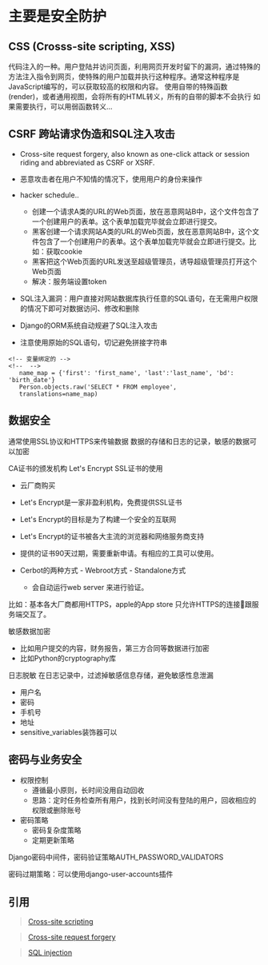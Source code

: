 # 主要是安全防护
## CSS (Crosss-site scripting, XSS)
代码注入的一种。用户登陆并访问页面，利用网页开发时留下的漏洞，通过特殊的方法注入指令到网页，使特殊的用户加载并执行这种程序。通常这种程序是JavaScript编写的，可以获取较高的权限和内容。
    使用自带的特殊函数(render)，或者通用视图，会将所有的HTML转义，所有的自带的脚本不会执行
    如果需要执行，可以用弱函数转义...

## CSRF 跨站请求伪造和SQL注入攻击
-   Cross-site request forgery, also known as one-click attack or session riding and abbreviated as CSRF or XSRF.
-   恶意攻击者在用户不知情的情况下，使用用户的身份来操作

-   hacker schedule..
    -   创建一个请求A类的URL的Web页面，放在恶意网站B中，这个文件包含了一个创建用户的表单。这个表单加载完毕就会立即进行提交。
    -   黑客创建一个请求网站A类的URL的Web页面，放在恶意网站B中，这个文件包含了一个创建用户的表单。这个表单加载完毕就会立即进行提交。比如：获取cookie
    -   黑客把这个Web页面的URL发送至超级管理员，诱导超级管理员打开这个Web页面
    -   解决：服务端设置token
-   SQL注入漏洞：用户直接对网站数据库执行任意的SQL语句，在无需用户权限的情况下即可对数据访问、修改和删除
-   Django的ORM系统自动规避了SQL注入攻击
-   注意使用原始的SQL语句，切记避免拼接字符串
 ```Django
 <!-- 变量绑定的 -->
 <!--  -->
    name_map = {'first': 'first_name', 'last':'last_name', 'bd': 'birth_date'}
    Person.objects.raw('SELECT * FROM employee',
    translations=name_map)
 ```

## 数据安全
通常使用SSL协议和HTTPS来传输数据
数据的存储和日志的记录，敏感的数据可以加密

CA证书的颁发机构
Let's Encrypt SSL证书的使用
-   云厂商购买
-   Let's Encrypt是一家非盈利机构，免费提供SSL证书
-   Let's Encrypt的目标是为了构建一个安全的互联网
-   Let's Encrypt的证书被各大主流的浏览器和网络服务商支持
-   提供的证书90天过期，需要重新申请。有相应的工具可以使用。


-    Cerbot的两种方式
    -   Webroot方式
    -   Standalone方式
        -   会自动运行web server 来进行验证。

比如：基本各大厂商都用HTTPS，apple的App store 只允许HTTPS的连接🔗跟服务端交互了。

敏感数据加密
-   比如用户提交的内容，财务报告，第三方合同等数据进行加密
-   比如Python的cryptography库

日志脱敏
在日志记录中，过滤掉敏感信息存储，避免敏感性息泄漏
-   用户名
-   密码
-   手机号
-   地址
-   sensitive_variables装饰器可以

## 密码与业务安全
-   权限控制
    -   遵循最小原则，长时间没用自动回收
    -   思路：定时任务检查所有用户，找到长时间没有登陆的用户，回收相应的权限或删除账号
-   密码策略
    -   密码复杂度策略
    -   定期更新策略

Django密码中间件，密码验证策略AUTH_PASSWORD_VALIDATORS

密码过期策略：可以使用django-user-accounts插件
## 引用
>[Cross-site scripting](https://en.wikipedia.org/wiki/Cross-site_scripting)

>[Cross-site request forgery](https://en.wikipedia.org/wiki/Cross-site_request_forgery)

>[SQL injection](https://en.wikipedia.org/wiki/SQL_injection)
